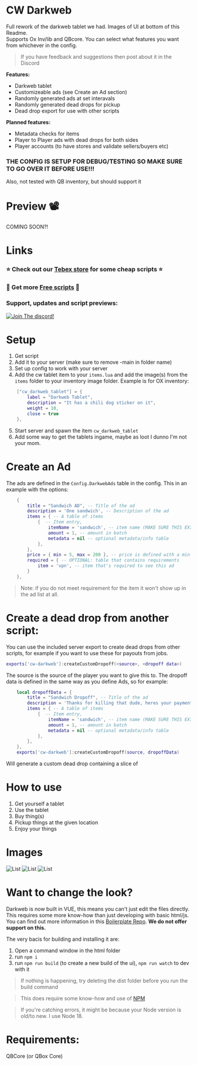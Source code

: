 # CW Darkweb

Full rework of the darkweb tablet we had. Images of UI at bottom of this Readme. \
Supports Ox Inv/lib and QBcore. You can select what features you want from whichever in the config.

> If you have feedback and suggestions then post about it in the Discord

**Features:**
- Darkweb tablet
- Customizeable ads (see Create an Ad section)
- Randomly generated ads at set interavals
- Randomly generated dead drops for pickup
- Dead drop export for use with other scripts

**Planned features:**
- Metadata checks for items
- Player to Player ads with dead drops for both sides
- Player accounts (to have stores and validate sellers/buyers etc)

### THE CONFIG IS SETUP FOR DEBUG/TESTING SO MAKE SURE TO GO OVER IT BEFORE USE!!!
Also, not tested with QB inventory, but should support it

# Preview 📽
COMING SOON?!

# Links
### ⭐ Check out our [Tebex store](https://cw-scripts.tebex.io/category/2523396) for some cheap scripts ⭐
### 🥳 Get more [Free scripts](https://github.com/stars/Coffeelot/lists/cw-scripts) 🥳

### **Support, updates and script previews**:

[![Join The discord!](https://cdn.discordapp.com/attachments/977876510620909579/1013102122985857064/discordJoin.png)](https://discord.gg/FJY4mtjaKr)

# Setup
1) Get script
2) Add it to your server (make sure to remove -main in folder name)
3) Set up config to work with your server
4) Add the cw tablet item to your `items.lua` and add the image(s) from the `items` folder to your inventory image folder. Example is for OX inventory:
```lua
    ["cw_darkweb_tablet"] = {
		label = "Darkweb Tablet",
		description = "It has a chili dog sticker on it",
		weight = 10,
		close = true
	},
```
5) Start server and spawn the item `cw_darkweb_tablet`
6) Add some way to get the tablets ingame, maybe as loot I dunno I'm not your mom.

# Create an Ad
The ads are defined in the `Config.DarkwebAds` table in the config. This in an example with the options:
```lua
    {
        title = "Sandwich AD", -- Title of the ad
        description = 'One sandwich', -- Description of the ad
        items = { -- A table of items
            {  -- Item entry,
                itemName = 'sandwich', -- item name (MAKE SURE THIS EXISTS IN YOUR ITEMS.LUA)
                amount = 1, -- amount in batch
                metadata = nil -- optional metadata/info table
            },  
        },
        price = { min = 5, max = 200 }, -- price is defined with a min and a max, on list generation it's randomized between these numbers.
        required = { -- OPTIONAL: table that contains requirements
            item = 'vpn', -- item that's required to see this ad
        }
    },
```

> Note: if you do not meet requirement for the item it won't show up in the ad list at all. 

# Create a dead drop from another script:
You can use the included server export to create dead drops from other scripts, for example if you want to use these for payouts from jobs.

```lua
exports['cw-darkweb']:createCustomDropoff(<source>, <dropoff data>)
```

The source is the source of the player you want to give this to. The dropoff data is defined in the same way as you define Ads, so for example: 
```lua
    local dropoffData = {
        title = "Sandwich Dropoff", -- Title of the ad
        description = 'Thanks for killing that dude, heres your payment', -- Description of the ad
        items = { -- A table of items
            {  -- Item entry,
                itemName = 'sandwich', -- item name (MAKE SURE THIS EXISTS IN YOUR ITEMS.LUA)
                amount = 1, -- amount in batch
                metadata = nil -- optional metadata/info table
            },  
        },
    },
    exports['cw-darkweb']:createCustomDropoff(source, dropoffData)
```
Will generate a custom dead drop containing a slice of 

# How to use
1) Get yourself a tablet
2) Use the tablet
3) Buy thing(s)
4) Pickup things at the given location
5) Enjoy your things

# Images
![List](https://cdn.discordapp.com/attachments/977876510620909579/1247239740302950481/image.png?ex=665f4e06&is=665dfc86&hm=41b27ada2239ecbf74794934788d488643b7c81c37fc1fba896fe605e6bda61d&)
![List](https://cdn.discordapp.com/attachments/977876510620909579/1247244323368599582/image.png?ex=665f524b&is=665e00cb&hm=223594c1e5d644c2a0f81645f9c3fdf582ef3c91ada4d7f2579529361cad0b9e&)
![List](https://cdn.discordapp.com/attachments/977876510620909579/1247244370374295633/image.png?ex=665f5256&is=665e00d6&hm=70817239e314893c39a2184f677f6855bdcd470cad3b79cb27a43e14d3c65616&)


# Want to change the look?
Darkweb is now built in VUE, this means you can't just edit the files directly. This requires some more know-how than just developing with basic html/js. You can find out more information in this [Boilerplate Repo](https://github.com/alenvalek/fivem-vuejs-boilerplate). **We do not offer support on this.**

The very bacis for building and installing it are:
1. Open a command window in the html folder
2. run `npm i`
3. run `npm run build` (to create a new build of the ui), `npm run watch` to dev with it

> If nothing is happening, try deleting the dist folder before you run the build command

> This does require some know-how and use of [NPM](https://docs.npmjs.com/downloading-and-installing-node-js-and-npm)

> If you're catching errors, it might be because your Node version is old/to new. I use Node 18. 


# Requirements: 
QBCore (or QBox Core)
